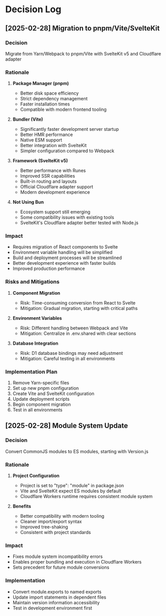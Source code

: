 # Decision Log

## [2025-02-28] Migration to pnpm/Vite/SvelteKit

### Decision
Migrate from Yarn/Webpack to pnpm/Vite with SvelteKit v5 and Cloudflare adapter

### Rationale
1. **Package Manager (pnpm)**
   - Better disk space efficiency
   - Strict dependency management
   - Faster installation times
   - Compatible with modern frontend tooling

2. **Bundler (Vite)**
   - Significantly faster development server startup
   - Better HMR performance
   - Native ESM support
   - Better integration with SvelteKit
   - Simpler configuration compared to Webpack

3. **Framework (SvelteKit v5)**
   - Better performance with Runes
   - Improved SSR capabilities
   - Built-in routing and layouts
   - Official Cloudflare adapter support
   - Modern development experience

4. **Not Using Bun**
   - Ecosystem support still emerging
   - Some compatibility issues with existing tools
   - SvelteKit's Cloudflare adapter better tested with Node.js

### Impact
- Requires migration of React components to Svelte
- Environment variable handling will be simplified
- Build and deployment processes will be streamlined
- Better development experience with faster builds
- Improved production performance

### Risks and Mitigations
1. **Component Migration**
   - Risk: Time-consuming conversion from React to Svelte
   - Mitigation: Gradual migration, starting with critical paths

2. **Environment Variables**
   - Risk: Different handling between Webpack and Vite
   - Mitigation: Centralize in .env.shared with clear sections

3. **Database Integration**
   - Risk: D1 database bindings may need adjustment
   - Mitigation: Careful testing in all environments

### Implementation Plan
1. Remove Yarn-specific files
2. Set up new pnpm configuration
3. Create Vite and SvelteKit configuration
4. Update deployment scripts
5. Begin component migration
6. Test in all environments

## [2025-02-28] Module System Update

### Decision
Convert CommonJS modules to ES modules, starting with Version.js

### Rationale
1. **Project Configuration**
   - Project is set to "type": "module" in package.json
   - Vite and SvelteKit expect ES modules by default
   - Cloudflare Workers runtime requires consistent module system

2. **Benefits**
   - Better compatibility with modern tooling
   - Cleaner import/export syntax
   - Improved tree-shaking
   - Consistent with project standards

### Impact
- Fixes module system incompatibility errors
- Enables proper bundling and execution in Cloudflare Workers
- Sets precedent for future module conversions

### Implementation
- Convert module.exports to named exports
- Update import statements in dependent files
- Maintain version information accessibility
- Test in development environment first
